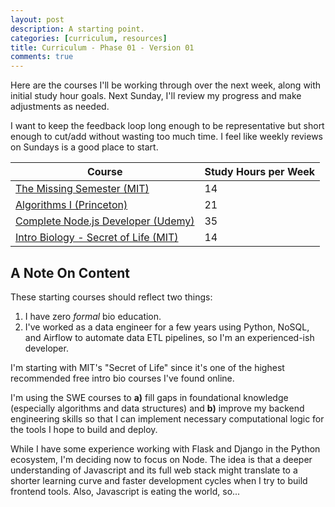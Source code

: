 ```yaml
---
layout: post
description: A starting point.
categories: [curriculum, resources]
title: Curriculum - Phase 01 - Version 01
comments: true
---
```

Here are the courses I'll be working through over the next week, along with initial study hour goals. Next Sunday, I'll review my progress and make adjustments as needed. 

I want to keep the feedback loop long enough to be representative but short enough to cut/add without wasting too much time. I feel like weekly reviews on Sundays is a good place to start. 

| Course | Study Hours per Week |
| --------------------------------------------------------------------------------------------------------------- | ---- |
| [The Missing Semester (MIT)](https://missing.csail.mit.edu/)                                                    |  14  |
| [Algorithms I (Princeton)](https://www.coursera.org/learn/algorithms-part1)                                     |  21  |
| [Complete Node.js Developer (Udemy)](https://www.udemy.com/course/the-complete-nodejs-developer-course-2/)      |  35  |
| [Intro Biology - Secret of Life (MIT)](https://www.edx.org/course/introduction-to-biology-the-secret-of-life-3) |  14  |

## A Note On Content

These starting courses should reflect two things: 

1. I have zero *formal* bio education. 
2. I've worked as a data engineer for a few years using Python, NoSQL, and Airflow to automate data ETL pipelines, so I'm an experienced-ish developer.

I'm starting with MIT's "Secret of Life" since it's one of the highest recommended free intro bio courses I've found online. 

I'm using the SWE courses to **a)** fill gaps in foundational knowledge (especially algorithms and data structures) and **b)** improve my backend engineering skills so that I can implement necessary computational logic for the tools I hope to build and deploy. 

While I have some experience working with Flask and Django in the Python ecosystem, I'm deciding now to focus on Node. The idea is that a deeper understanding of Javascript and its full web stack might translate to a shorter learning curve and faster development cycles when I try to build frontend tools. Also, Javascript is eating the world, so...
